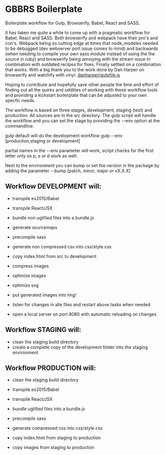 # GBBRS Boilerplate

Boilerplate workflow for Gulp, Browserify, Babel, React and SASS.

It has taken me quite a while to come up with a pragmatic workflow for Babel, React and SASS. Both browserify and webpack have their pro's and con's. Webpack being so cutting edge at times that node_modeles needed to be debugged (dev webserver port issue comes to mind) and backwards (when needing to compile your own sass module instead of using the the source in ruby) and browserify being annoying with the stream issue in combination with outdated recipes for fixes. Finally settled on a combination that works. With a big thank you to the work done by Dan Harper on browserify and watchify with vinyl. [danharper/gulpfile.js](https://gist.github.com/danharper/3ca2273125f500429945)

Hoping to contribute and hopefully save other people the time and effort of finding out all the quirks and oddities of working with these workflow tools and providing a kickstart boilerplate that can be adjusted to your own specfic needs.

The workflow is based on three stages, development, staging (test) and production. All sources are in the src directory. The gulp script will handle the workflow and you can set the stage by providing the --env option at the commandline.

gulp default will do the development workflow
gulp --env [production,staging or development] 

partial names in the --env parameter will work, script checks for the first letter only so p, s or d work as well.

Next to the environment you can bump or set the version in the package by adding the parameter --bump [patch, minor, major or vX.X.X]

## Workflow DEVELOPMENT will:
* transpile es2015/Babel
* transpile React/JSX
* bundle non uglified files into a bundle.js
* generate sourcemaps

* precompile sass
* generate non compressed css into css/style.css

* copy index.html from src to development

* compress images
* optimize images
* optimize svg
* put generated images into img/

* listen for changes in alle files and restart above tasks when needed
* open a local server on port 8080 with automatic reloading on changes


## Workflow STAGING will:
* clean the staging build directory
* create a complete copy of the development folder into the staging environment

## Workflow PRODUCTION will:
* clean the staging build directory

* transpile es2015/Babel
* transpile React/JSX
* bundle uglified files into a bundle.js

* precompile sass
* generate compressed css into css/style.css

* copy index.html from staging to production

* copy images from staging to production